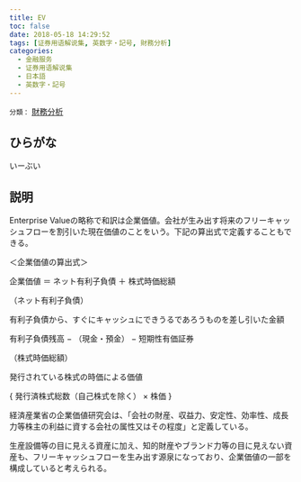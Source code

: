 ```yaml
---
title: EV
toc: false
date: 2018-05-18 14:29:52
tags: [证券用语解说集, 英数字・記号, 財務分析]
categories:
  - 金融服务
  - 证券用语解说集
  - 日本語
  - 英数字・記号
---
```


`分類：` [財務分析](/tags/財務分析/)

## ひらがな

いーぶい

## 説明

Enterprise Valueの略称で和訳は企業価値。会社が生み出す将来のフリーキャッシュフローを割引いた現在価値のことをいう。下記の算出式で定義することもできる。

＜企業価値の算出式＞

企業価値 ＝ ネット有利子負債 ＋ 株式時価総額

（ネット有利子負債）

有利子負債から、すぐにキャッシュにできうるであろうものを差し引いた金額

有利子負債残高 − （現金・預金） − 短期性有価証券

（株式時価総額）

発行されている株式の時価による価値

{ 発行済株式総数（自己株式を除く） × 株価 }

経済産業省の企業価値研究会は、「会社の財産、収益力、安定性、効率性、成長力等株主の利益に資する会社の属性又はその程度」と定義している。

生産設備等の目に見える資産に加え、知的財産やブランド力等の目に見えない資産も、フリーキャッシュフローを生み出す源泉になっており、企業価値の一部を構成していると考えられる。
